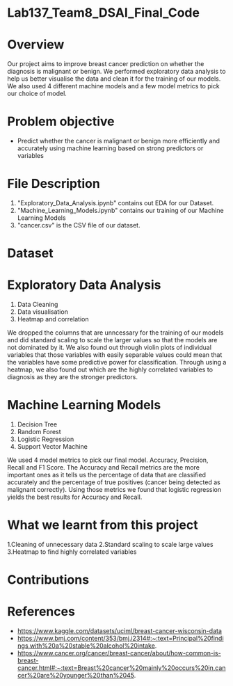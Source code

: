 # Lab137_Team8_DSAI_Final_Code
# Overview
Our project aims to improve breast cancer prediction on whether the diagnosis is malignant or benign. We performed exploratory data analysis to help us better visualise the data and clean it for the training of our models. We also used 4 different machine models and a few model metrics to pick our choice of model.

# Problem objective
* Predict whether the cancer is malignant or benign more efficiently and accurately using machine learning based on strong predictors or variables

# File Description

1. "Exploratory_Data_Analysis.ipynb" contains out EDA for our Dataset.
2. "Machine_Learning_Models.ipynb" contains our training of our Machine Learning Models
3. "cancer.csv" is the CSV file of our dataset.

# Dataset


# Exploratory Data Analysis
1. Data Cleaning
2. Data visualisation
3. Heatmap and correlation

We dropped the columns that are unncessary for the training of our models and did standard scaling to scale the larger values so that the models are not dominated by it. We also found out through violin plots of individual variables that those variables with easily separable values could mean that the variables have some predictive power for classification. Through using a heatmap, we also found out which are the highly correlated variables to diagnosis as they are the stronger predictors.

# Machine Learning Models
1. Decision Tree
2. Random Forest
3. Logistic Regression
4. Support Vector Machine

We used 4 model metrics to pick our final model. Accuracy, Precision, Recall and F1 Score. The Accuracy and Recall metrics are the more important ones as it tells us the percentage of data that are classified accurately and the percentage of true positives (cancer being detected as malignant correctly). Using those metrics we found that logistic regression yields the best results for Accuracy and Recall. 

# What we learnt from this project
1.Cleaning of unnecessary data
2.Standard scaling to scale large values
3.Heatmap to find highly correlated variables


# Contributions


# References
* https://www.kaggle.com/datasets/uciml/breast-cancer-wisconsin-data
* https://www.bmj.com/content/353/bmj.i2314#:~:text=Principal%20findings,with%20a%20stable%20alcohol%20intake. 
* https://www.cancer.org/cancer/breast-cancer/about/how-common-is-breast-cancer.html#:~:text=Breast%20cancer%20mainly%20occurs%20in,cancer%20are%20younger%20than%2045. 



